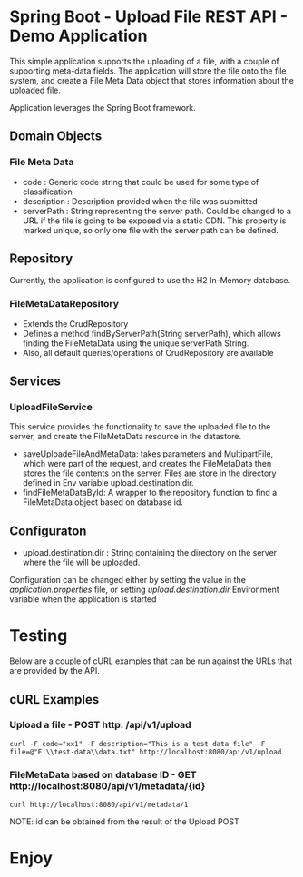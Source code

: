 # Spring Boot - Upload File REST API - Demo Application

This simple application supports the uploading of a file, with a couple of supporting meta-data fields.
The application will store the file onto the file system, and create a File Meta Data object that stores information about the uploaded file.

Application leverages the Spring Boot framework.

## Domain Objects
### File Meta Data
- code : Generic code string that could be used for some type of classification
- description : Description provided when the file was submitted
- serverPath : String representing the server path. Could be changed to a URL if the file is going to be exposed via a static CDN. This property is marked unique, so only one file with the server path can be defined.

## Repository
Currently, the application is configured to use the H2 In-Memory database.
### FileMetaDataRepository
- Extends the CrudRepository
- Defines a method findByServerPath(String serverPath), which allows finding the FileMetaData using the unique serverPath String.
- Also, all default queries/operations of CrudRepository are available
## Services
### UploadFileService
This service provides the functionality to save the uploaded file to the server, and create the FileMetaData resource in the datastore.

- saveUploadeFileAndMetaData: takes parameters and MultipartFile, which were part of the request, and creates the FileMetaData then stores the file contents on the server. Files are store in the directory defined in Env variable upload.destination.dir.
- findFileMetaDataById: A wrapper to the repository function to find a FileMetaData object based on database id.

## Configuraton
- upload.destination.dir : String containing the directory on the server where the file will be uploaded.

Configuration can be changed either by setting the value in the *application.properties* file, or setting *upload.destination.dir*  Environment variable when the application is started


# Testing
Below are a couple of cURL examples that can be run against the URLs that are provided by the API.

## cURL Examples

### Upload a file - POST http: /api/v1/upload
```sbtshell
curl -F code="xx1" -F description="This is a test data file" -F file=@"E:\\test-data\\data.txt" http://localhost:8080/api/v1/upload
```

### FileMetaData based on database ID - GET http://localhost:8080/api/v1/metadata/{id}

```sbtshell
curl http://localhost:8080/api/v1/metadata/1
```

NOTE: id can be obtained from the result of the Upload POST


# Enjoy

